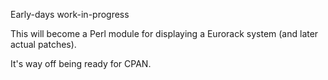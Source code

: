 Early-days work-in-progress

This will become a Perl module for displaying a Eurorack system (and later actual patches).

It's way off being ready for CPAN.
